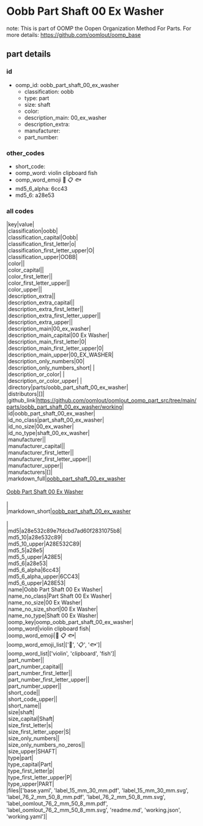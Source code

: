 # Oobb Part Shaft 00 Ex Washer  

note: This is part of OOMP the Oopen Organization Method For Parts. For more details: https://github.com/oomlout/oomp_base

##  part details





### id
* oomp_id: oobb_part_shaft_00_ex_washer
  * classification: oobb
  * type: part
  * size: shaft
  * color: 
  * description_main: 00_ex_washer
  * description_extra: 
  * manufacturer: 
  * part_number: 

### other_codes
* short_code: 
* oomp_word: violin clipboard fish
* oomp_word_emoji :violin: :clipboard: :fish:
* md5_6_alpha: 6cc43
* md5_6: a28e53

### all codes 
|key|value|  
|classification|oobb|  
|classification_capital|Oobb|  
|classification_first_letter|o|  
|classification_first_letter_upper|O|  
|classification_upper|OOBB|  
|color||  
|color_capital||  
|color_first_letter||  
|color_first_letter_upper||  
|color_upper||  
|description_extra||  
|description_extra_capital||  
|description_extra_first_letter||  
|description_extra_first_letter_upper||  
|description_extra_upper||  
|description_main|00_ex_washer|  
|description_main_capital|00 Ex Washer|  
|description_main_first_letter|0|  
|description_main_first_letter_upper|0|  
|description_main_upper|00_EX_WASHER|  
|description_only_numbers|00|  
|description_only_numbers_short| |  
|description_or_color| |  
|description_or_color_upper| |  
|directory|parts/oobb_part_shaft_00_ex_washer|  
|distributors|[]|  
|github_link|https://github.com/oomlout/oomlout_oomp_part_src/tree/main/parts/oobb_part_shaft_00_ex_washer/working|  
|id|oobb_part_shaft_00_ex_washer|  
|id_no_class|part_shaft_00_ex_washer|  
|id_no_size|00_ex_washer|  
|id_no_type|shaft_00_ex_washer|  
|manufacturer||  
|manufacturer_capital||  
|manufacturer_first_letter||  
|manufacturer_first_letter_upper||  
|manufacturer_upper||  
|manufacturers|[]|  
|markdown_full|[oobb_part_shaft_00_ex_washer](https://github.com/oomlout/oomlout_oomp_part_src/tree/main/parts/oobb_part_shaft_00_ex_washer/working)<br>[](https://github.com/oomlout/oomlout_oomp_part_src/tree/main/parts/oobb_part_shaft_00_ex_washer/working)<br>[Oobb Part Shaft 00 Ex Washer](https://github.com/oomlout/oomlout_oomp_part_src/tree/main/parts/oobb_part_shaft_00_ex_washer/working)<br><br>|  
|markdown_short|[oobb_part_shaft_00_ex_washer](https://github.com/oomlout/oomlout_oomp_part_src/tree/main/parts/oobb_part_shaft_00_ex_washer/working)<br><br>|  
|md5|a28e532c89e7fdcbd7ad60f2831075b8|  
|md5_10|a28e532c89|  
|md5_10_upper|A28E532C89|  
|md5_5|a28e5|  
|md5_5_upper|A28E5|  
|md5_6|a28e53|  
|md5_6_alpha|6cc43|  
|md5_6_alpha_upper|6CC43|  
|md5_6_upper|A28E53|  
|name|Oobb Part Shaft 00 Ex Washer|  
|name_no_class|Part Shaft 00 Ex Washer|  
|name_no_size|00 Ex Washer|  
|name_no_size_short|00 Ex Washer|  
|name_no_type|Shaft 00 Ex Washer|  
|oomp_key|oomp_oobb_part_shaft_00_ex_washer|  
|oomp_word|violin clipboard fish|  
|oomp_word_emoji|:violin: :clipboard: :fish:|  
|oomp_word_emoji_list|[':violin:', ':clipboard:', ':fish:']|  
|oomp_word_list|['violin', 'clipboard', 'fish']|  
|part_number||  
|part_number_capital||  
|part_number_first_letter||  
|part_number_first_letter_upper||  
|part_number_upper||  
|short_code||  
|short_code_upper||  
|short_name||  
|size|shaft|  
|size_capital|Shaft|  
|size_first_letter|s|  
|size_first_letter_upper|S|  
|size_only_numbers||  
|size_only_numbers_no_zeros||  
|size_upper|SHAFT|  
|type|part|  
|type_capital|Part|  
|type_first_letter|p|  
|type_first_letter_upper|P|  
|type_upper|PART|  
|files|['base.yaml', 'label_15_mm_30_mm.pdf', 'label_15_mm_30_mm.svg', 'label_76_2_mm_50_8_mm.pdf', 'label_76_2_mm_50_8_mm.svg', 'label_oomlout_76_2_mm_50_8_mm.pdf', 'label_oomlout_76_2_mm_50_8_mm.svg', 'readme.md', 'working.json', 'working.yaml']|  

